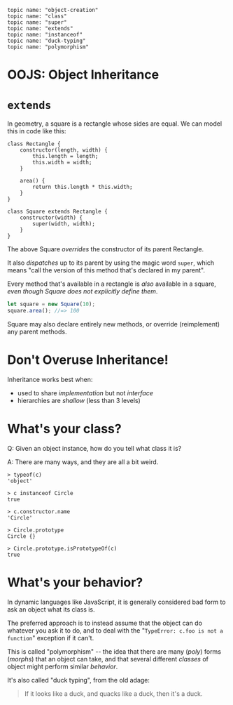     topic name: "object-creation"
    topic name: "class"
    topic name: "super"
    topic name: "extends"
    topic name: "instanceof"
    topic name: "duck-typing"
    topic name: "polymorphism"

# OOJS: Object Inheritance

# `extends`

In geometry, a square is a rectangle whose sides are equal. We can model this in code like this:

```
class Rectangle {
    constructor(length, width) {
        this.length = length;
        this.width = width;
    }
    
    area() {
        return this.length * this.width;
    }
}

class Square extends Rectangle {
    constructor(width) {
        super(width, width);
    }
}
```

The above Square *overrides* the constructor of its parent Rectangle.

It also *dispatches* up to its parent by using the magic word `super`, which means "call the version of this method that's declared in my parent".

Every method that's available in a rectangle is *also* available in a square, *even though Square does not explicitly define them*.

```javascript
let square = new Square(10);
square.area(); //=> 100
```

Square may also declare entirely new methods, or override (reimplement) any parent methods.

# Don't Overuse Inheritance!

Inheritance works best when: 

* used to share *implementation* but not *interface*
* hierarchies are *shallow* (less than 3 levels)

# What's your class?

Q: Given an object instance, how do you tell what class it is?

A: There are many ways, and they are all a bit weird.

```
> typeof(c)
'object'

> c instanceof Circle
true

> c.constructor.name
'Circle'

> Circle.prototype
Circle {}

> Circle.prototype.isPrototypeOf(c)
true
```

# What's your behavior?

In dynamic languages like JavaScript, it is generally considered bad form to ask an object what its class is.

The preferred approach is to instead assume that the object can do whatever you ask it to do, and to deal with the "`TypeError: c.foo is not a function`" exception if it can't.

This is called "polymorphism" -- the idea that there are many (*poly*) forms (*morphs*) that an object can take, and that several different *classes* of object might perform similar *behavior*.
 
It's also called "duck typing", from the old adage:

> If it looks like a duck, and quacks like a duck, then it's a duck.

 